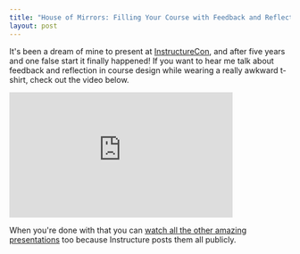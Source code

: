 ```yaml
---
title: "House of Mirrors: Filling Your Course with Feedback and Reflection"
layout: post
---
```


It's been a dream of mine to present at [InstructureCon](https://www.canvaslms.com/news/instructurecon/), and after five years and one false start it finally happened! If you want to hear me talk about feedback and reflection in course design while wearing a really awkward t-shirt, check out the video below.

<iframe allowtransparency="true" title="Wistia video player" allowFullscreen frameborder="0" scrolling="no" class="wistia_embed" name="wistia_embed" src="https://fast.wistia.net/embed/iframe/o43od10886" width="400" height="225"></iframe>

When you're done with that you can [watch all the other amazing presentations](https://www.canvaslms.com/instructurecon/video/2018) too because Instructure posts them all publicly.
